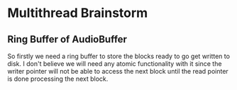 # Multithread Brainstorm

## Ring Buffer of AudioBuffer
So firstly we need a ring buffer to store the blocks ready to go get written to
disk.  I don't believe we will need any atomic functionality with it since the
writer pointer will not be able to access the next block until the read pointer
is done processing the next block.
